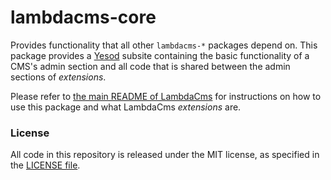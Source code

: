 lambdacms-core
==============

Provides functionality that all other `lambdacms-*` packages depend on.
This package provides a [Yesod](http://yesodweb.com) subsite containing the
basic functionality of a CMS's admin section and all code that is shared
between the admin sections of *extensions*.

Please refer to
[the main README of LambdaCms](https://github.com/lambdacms/lambdacms)
for instructions on how to use this package and what LambdaCms *extensions* are.



### License

All code in this repository is released under the MIT license, as specified
in the [LICENSE file](https://github.com/lambdacms/lambdacms/blob/master/LICENSE).
